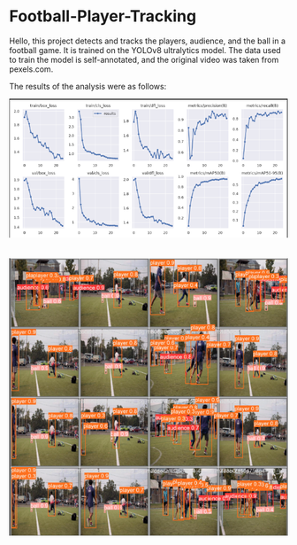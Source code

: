 # Football-Player-Tracking

Hello, this project detects and tracks the players, audience, and the ball in a football game. It is trained on the YOLOv8 ultralytics model. The data used to train the model is self-annotated, and the original video was taken from pexels.com.

The results of the analysis were as follows:

<div>
  <img src="https://github.com/SambhavMishra/Football-Player-Tracking/blob/8d17c5032abd0387132205c14549804d909e6ed0/results.png" alt="Results"/>
  <br>
  <br>
  <br>
  <img src="https://github.com/SambhavMishra/Football-Player-Tracking/blob/8d17c5032abd0387132205c14549804d909e6ed0/output%20images.png" alt="Output" />
</div>
